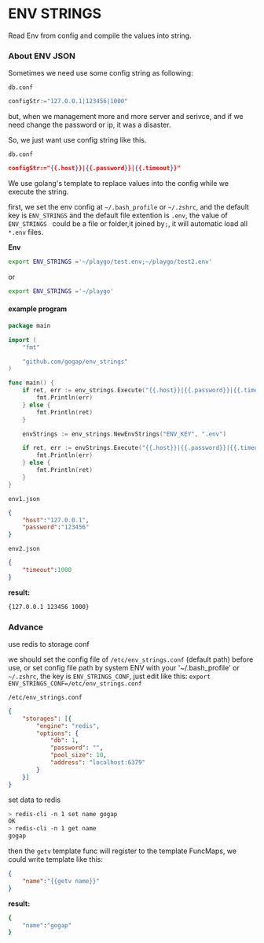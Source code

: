 ENV STRINGS
===========

Read Env from config and compile the values into string.

### About ENV JSON

Sometimes we need use some config string as following:

`db.conf`

```go
configStr:="127.0.0.1|123456|1000"
```

but, when we management more and more server and serivce, and if we need change the password or ip, it was a disaster.

So, we just want use config string like this.

`db.conf`

```json
configStr:="{{.host}}|{{.password}}|{{.timeout}}"
```

We use golang's template to replace values into the config while we execute the string.

first, we set the env config at `~/.bash_profile` or `~/.zshrc`, and the default key is `ENV_STRINGS` and the default file extention is `.env`, the value of `ENV_STRINGS ` could be a file or folder,it joined by`;`, it will automatic load all `*.env` files.

**Env**

```bash
export ENV_STRINGS ='~/playgo/test.env;~/playgo/test2.env'
```

or

```bash
export ENV_STRINGS ='~/playgo'
```


#### example program

```go
package main

import (
	"fmt"

	"github.com/gogap/env_strings"
)

func main() {
	if ret, err := env_strings.Execute("{{.host}}|{{.password}}|{{.timeout}}"); err != nil {
		fmt.Println(err)
	} else {
		fmt.Println(ret)
	}

	envStrings := env_strings.NewEnvStrings("ENV_KEY", ".env")

	if ret, err := envStrings.Execute("{{.host}}|{{.password}}|{{.timeout}}"); err != nil {
		fmt.Println(err)
	} else {
		fmt.Println(ret)
	}
}

```
 

`env1.json`

```json
{
	"host":"127.0.0.1",
	"password":"123456"
}
```


`env2.json`

```json
{
	"timeout":1000
}
```

**result:**

```bash
{127.0.0.1 123456 1000}
```


### Advance

use redis to storage conf

we should set the config file of `/etc/env_strings.conf` (default path) before use, or set config file path by system ENV with your '~/.bash_profile' or `~/.zshrc`, the key is `ENV_STRINGS_CONF`, just edit like this: `export ENV_STRINGS_CONF=/etc/env_strings.conf`


`/etc/env_strings.conf`

```json
{
    "storages": [{
        "engine": "redis",
        "options": {
            "db": 1,
            "password": "",
            "pool_size": 10,
            "address": "localhost:6379"
        }
    }]
}
```

set data to redis

```bash
> redis-cli -n 1 set name gogap
OK
> redis-cli -n 1 get name
gogap
```

then the `getv` template func will register to the template FuncMaps, we could write template like this:

```json
{
	"name":"{{getv name}}"
}
```

**result:**

```bash
{
	"name":"gogap"
}
```